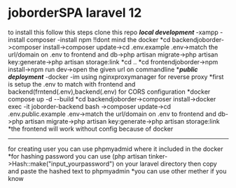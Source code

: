 # joborderSPA laravel 12


to install this follow this steps 
clone this repo
*****local development*****
-xampp
-install composer 
-install npm
!!dont mind the docker 
*cd backendjoborder->composer install->composer update->cd .env.example .env->match the url/domain on .env to frontend and db->php artisan migrate->php artisan key:generate->php artisan storage:link
*cd ..
*cd frontendjoborder->npm install->npm run dev->open the given url on commandline
******public deployment*****
-docker
-im using nginxproxymanager for reverse proxy
*first is setup the .env to match with frontend and backend(frntend(.env),backend(.env) for CORS configuration
*docker compose up -d --build
*cd backendjoborder->composer install->docker exec -it joborder-backend bash ->composer update->cd .env.public.example .env->match the url/domain on .env to frontend and db->php artisan migrate->php artisan key:generate->php artisan storage:link
*the frontend will work without config because of docker
*****
for creating user you can use phpmyadmid where it included in the docker
*for hashing password you can use (php artisan tinker->Hash::make("input_yourpassword") on your laravel directory then copy and paste the hashed text to phpmyadmin
*you can use other mether if you know 

